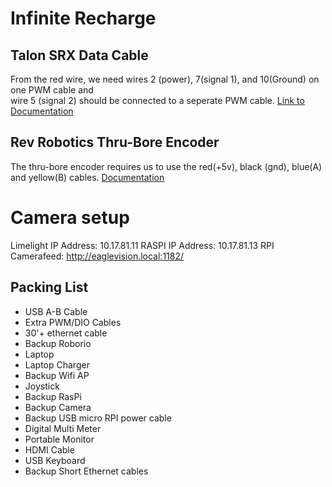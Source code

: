 # Infinite Recharge
## Talon SRX Data Cable
From the red wire, we need wires 2 (power), 7(signal 1), and 10(Ground) on one PWM cable and <br>
wire 5 (signal 2) should be connected to a seperate PWM cable. [Link to Documentation](https://docs.google.com/gview?url=https://link.vex.com/vexpro/pdf/217-8080-Talon-SRX-Users-Guide&embedded=true)




## Rev Robotics Thru-Bore Encoder
The thru-bore encoder requires us to use the red(+5v), black (gnd), blue(A) and yellow(B) cables.  [Documentation](https://www.revrobotics.com/content/docs/REV-11-1271-DS.pdf)


# Camera setup
Limelight IP Address: 10.17.81.11
RASPI IP Address: 10.17.81.13
RPI Camerafeed:  http://eaglevision.local:1182/

## Packing List
* USB A-B Cable
* Extra PWM/DIO Cables
* 30'+ ethernet cable
* Backup Roborio
* Laptop
* Laptop Charger
* Backup Wifi AP 
* Joystick
* Backup RasPi
* Backup Camera
* Backup USB micro RPI power cable
* Digital Multi Meter
* Portable Monitor
* HDMI Cable
* USB Keyboard
* Backup Short Ethernet cables

